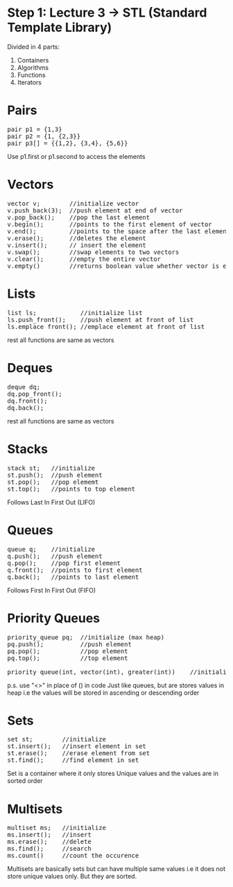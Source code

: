 # Step 1: Lecture 3 -> STL (Standard Template Library)

Divided in 4 parts:
1. Containers
2. Algorithms
3. Functions
4. Iterators

# Pairs
<pre>
pair p1 = {1,3}
pair p2 = {1, {2,3}}
pair p3[] = {{1,2}, {3,4}, {5,6}}
</pre>

Use p1.first or p1.second to access the elements


# Vectors
<pre>
vector v;        //initialize vector
v.push_back(3);  //push element at end of vector
v.pop_back();    //pop the last element
v.begin();       //points to the first element of vector
v.end();         //points to the space after the last element of vector
v.erase();       //deletes the element
v.insert();      // insert the element
v.swap();        //swap elements to two vectors
v.clear();       //empty the entire vector
v.empty()        //returns boolean value whether vector is empty of or not
</pre>

# Lists
<pre>
list ls;            //initialize list
ls.push_front();    //push element at front of list
ls.emplace_front(); //emplace element at front of list
</pre>
rest all functions are same as vectors

# Deques
<pre>
deque dq;
dq.pop_front();
dq.front();
dq.back();
</pre>
rest all functions are same as vectors

# Stacks
<pre>
stack st;   //initialize
st.push();  //push element
st.pop();   //pop elememt
st.top();   //points to top element
</pre>
Follows Last In First Out (LIFO)

# Queues
<pre>
queue q;    //initialize
q.push();   //push element
q.pop();    //pop first element
q.front();  //points to first element
q.back();   //points to last element
</pre>
Follows First In First Out (FIFO)

# Priority Queues
<pre>
priority_queue pq;  //initialize (max heap)
pq.push();          //push element
pq.pop();           //pop element
pq.top();           //top element

priority_queue(int, vector(int), greater(int))    //initialize (min heap)
</pre>
p.s. use "<>" in place of () in code
Just like queues, but are stores values in heap i.e the values will be stored in ascending or descending order

# Sets
<pre>
set st;        //initialize
st.insert();   //insert element in set
st.erase();    //erase element from set
st.find();     //find element in set
</pre>
Set is a container where it only stores Unique values and the values are in sorted order

# Multisets
<pre>
multiset ms;   //initialize
ms.insert();   //insert
ms.erase();    //delete
ms.find();     //search
ms.count()     //count the occurence
</pre>
Multisets are basically sets but can have multiple same values i.e it does not store unique values only. But they are sorted.